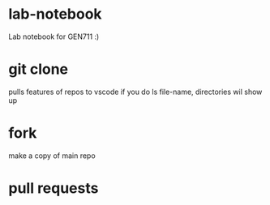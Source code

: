 # lab-notebook
Lab notebook for GEN711 :)

# git clone
pulls features of repos to vscode
if you do ls file-name, directories wil show up

# fork
make a copy of main repo

# pull requests
